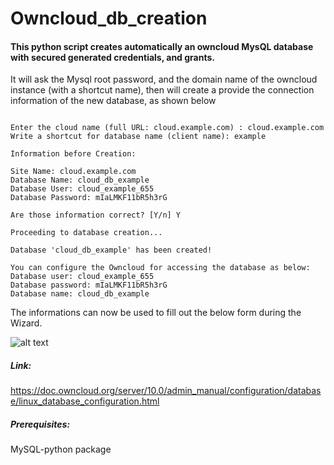 # Owncloud_db_creation

#### This python script creates automatically an owncloud MysQL database with secured generated credentials, and grants.

It will ask the Mysql root password, and the domain name of the owncloud instance (with a shortcut name), then will create a provide the connection information of the new database, as shown below

``` 

Enter the cloud name (full URL: cloud.example.com) : cloud.example.com
Write a shortcut for database name (client name): example

Information before Creation:

Site Name: cloud.example.com
Database Name: cloud_db_example
Database User: cloud_example_655
Database Password: mIaLMKF11bR5h3rG

Are those information correct? [Y/n] Y

Proceeding to database creation...

Database 'cloud_db_example' has been created!

You can configure the Owncloud for accessing the database as below:
Database user: cloud_example_655
Database password: mIaLMKF11bR5h3rG
Database name: cloud_db_example

```

The informations can now be used to fill out the below form during the Wizard. 

![alt text](https://tecadmin.net/wp-content/uploads/2016/01/owncloud-setup-2.png)


##### Link:
https://doc.owncloud.org/server/10.0/admin_manual/configuration/database/linux_database_configuration.html

##### Prerequisites:
MySQL-python package
